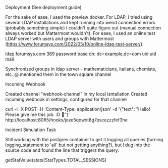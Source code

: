 Deployment (See deployment guide)


For the sake of ease, I used the preview docker. For LDAP, I tried using several LDAP installations and kept running into weird connection errors (probably something simple) I couldn't quite figure out (manual connection always worked but Mattermost wouldn't). For ease, I used an online test LDAP server with users and groups with Mattermost (https://www.forumsys.com/2022/05/10/online-ldap-test-server/).

ldap.forumsys.com
389
password
base dn: dc=example,dc=com
uid
uid
mail

Synchronized groups in ldap server - mathematicians, italians, chemists, etc. @ mentioned them in the town square channel

Incoming Webhook

Created channel "webhook-channel" in my local isntallation
Created incoming webhook in settings, configured for that channel

curl -i -X POST -H 'Content-Type: application/json' -d '{"text": "Hello! Please give me this job. :D 🎉"}' http://localhost:8065/hooks/joze5qowxt8g7pscezzzfef3he

Incident Simulation Task

Still working with the postgres container to get it logging all queries (turning logging_statement to 'all' but not getting anything?), but I dug into the source code and found the line that triggers the query:

getStatValue(stats[StatTypes.TOTAL_SESSIONS]
